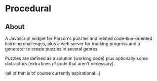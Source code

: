 # Procedural

## About

A Javascript widget for Parson's puzzles and related code-line-oriented
learning challenges, plus a web server for tracking progress and a generator to
create puzzles in several genres.

Puzzles are defined as a solution (working code) plus optionally some
distractors (extra lines of code that aren't necessary).

(all of that is of course currently aspirational...)

